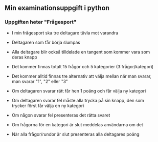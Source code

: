 ## Min examinationsuppgift i python
### Uppgiften heter "Frågesport"
+ I min frågesport ska tre deltagare tävla mot varandra

+ Deltagaren som får börja slumpas
+ Alla deltagare blir också tilldelade en tangent som kommer vara som deras knapp

+ Det kommer finnas totalt 15 frågor och 5 kategorier (3 frågor/kategori)
+ Det kommer alltid finnas tre alternativ att välja mellan när man svarar, man svarar "1", "2" eller "3"

+ Om deltagaren svarar rätt får hen 1 poäng och får välja ny kategori

+ Om deltagaren svarar fel måste alla trycka på sin knapp, den som trycker först får välja en ny kategori
+ Om någon svarar fel presenteras det rätta svaret

+ Om frågorna för en kategori är slut meddelas användarna om det

+ När alla frågor/rundor är slut presenteras alla deltagares poäng
